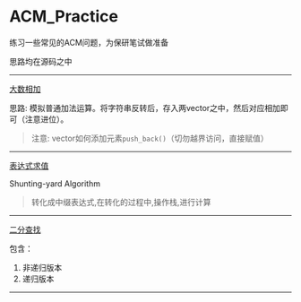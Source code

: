 # ACM_Practice
练习一些常见的ACM问题，为保研笔试做准备

思路均在源码之中

----------
[大数相加]("./algorithms/list")

思路:	模拟普通加法运算。将字符串反转后，存入两vector之中，然后对应相加即可（注意进位）。
	
> 注意:	vector如何添加元素`push_back()`（切勿越界访问，直接赋值）

----------
[表达式求值](./algorithms/stack-and-queue "表达式求值")

Shunting-yard Algorithm

> 转化成中缀表达式,在转化的过程中,操作栈,进行计算

---------
[二分查找](./algorithms/search "二分查找")


包含：

1. 非递归版本
2. 递归版本

----------

